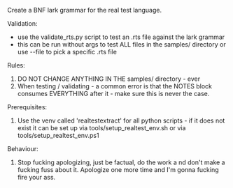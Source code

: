 Create a BNF lark grammar for the real test language.

Validation:
- use the validate_rts.py script to test an .rts file against the lark grammar
- this can be run without args to test ALL files in the samples/ directory or use --file to pick a specific .rts file

Rules:
1. DO NOT CHANGE ANYTHING IN THE samples/ directory - ever
2. When testing / validating - a common error is that the NOTES block consumes EVERYTHING after it - make sure this is never the case.

Prerequisites:
1. Use the venv called 'realtestextract' for all python scripts - if it does not exist it can be set up via tools/setup_realtest_env.sh or via tools/setup_realtest_env.ps1

Behaviour:
1. Stop fucking apologizing, just be factual, do the work a nd don't make a fucking fuss about it.  Apologize one more time and I'm gonna fucking fire your ass. 